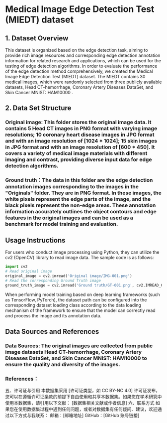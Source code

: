 # Medical Image Edge Detection Test (MIEDT) dataset


## 1. Dataset Overview
This dataset is organized based on the edge detection task, aiming to provide rich image resources and corresponding edge detection annotation information for related research and applications, which can be used for the testing of edge detection algorithms. In order to evaluate the performance of the edge detection method comprehensively, we created the Medical Image Edge Detection Test (MIEDT) dataset. The MIEDT contains 30 medical images, which were randomly selected from three publicly available datasets, Head CT-hemorrhage, Coronary Artery Diseases DataSet, and Skin Cancer MNIST: HAM10000 . 

## 2. Data Set Structure
### Original image: This folder stores the original image data. It contains 5 Head CT images in PNG format with varying image resolutions; 10 coronary heart disease images in JPG format and with an image resolution of [1024 * 1024]; 15 skin images in JPG format and with an image resolution of [600 * 450]. It covers a variety of medical image materials with different imaging and contrast, providing diverse input data for edge detection algorithms.
### Ground truth：The data in this folder are the edge detection annotation images corresponding to the images in the "Originals" folder. They are in PNG format. In these images, the white pixels represent the edge parts of the image, and the black pixels represent the non-edge areas. These annotation information accurately outlines the object contours and edge features in the original images and can be used as a benchmark for model training and evaluation.

## Usage Instructions
For users who conduct image processing using Python, they can utilize the cv2 (OpenCV) library to read image data. The sample code is as follows:

```python
import cv2
# Read original image
original_image = cv2.imread('Original image/IMG-001.png')
# Read the corresponding Ground Truth image
ground_truth_image = cv2.imread('Ground truth/GT-001.png', cv2.IMREAD_GRAYSCALE)
```
When performing model training based on deep learning frameworks (such as TensorFlow, PyTorch), the dataset path can be configured into the corresponding dataset loading class according to the data loading mechanism of the framework to ensure that the model can correctly read and process the image and its annotation data. 

## Data Sources and References
### Data Sources: The original images are collected from public image datasets Head CT-hemorrhage, Coronary Artery Diseases DataSet, and Skin Cancer MNIST: HAM10000 to ensure the quality and diversity of the images.
### References：
五、许可证与引用
本数据集采用 [许可证类型，如 CC BY-NC 4.0] 许可证发布，您可以在遵循许可证条款的前提下自由使用和共享本数据集。如果您在学术研究中使用本数据集，请引用以下文献：
[数据集相关文献或作者信息]
六、联系方式
如果您在使用数据集过程中遇到任何问题，或者对数据集有任何疑问、建议，欢迎通过以下方式与我联系：
邮箱：[邮箱地址]
GitHub：[GitHub 账号链接]
